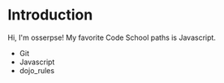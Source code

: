 Introduction
============

Hi, I'm osserpse! My favorite Code School paths is Javascript.

* Git
* Javascript
* dojo_rules